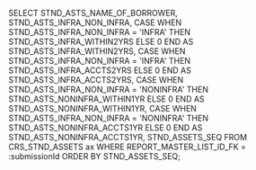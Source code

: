 SELECT
    STND_ASTS_NAME_OF_BORROWER,
    STND_ASTS_INFRA_NON_INFRA,
    CASE
        WHEN STND_ASTS_INFRA_NON_INFRA = 'INFRA' THEN STND_ASTS_INFRA_WITHIN2YRS
        ELSE 0
    END AS STND_ASTS_INFRA_WITHIN2YRS,
    CASE
        WHEN STND_ASTS_INFRA_NON_INFRA = 'INFRA' THEN STND_ASTS_INFRA_ACCTS2YRS
        ELSE 0
    END AS STND_ASTS_INFRA_ACCTS2YRS,
    CASE
        WHEN STND_ASTS_INFRA_NON_INFRA = 'NONINFRA' THEN STND_ASTS_NONINFRA_WITHIN1YR
        ELSE 0
    END AS STND_ASTS_NONINFRA_WITHIN1YR,
    CASE
        WHEN STND_ASTS_INFRA_NON_INFRA = 'NONINFRA' THEN STND_ASTS_NONINFRA_ACCTS1YR
        ELSE 0
    END AS STND_ASTS_NONINFRA_ACCTS1YR,
    STND_ASSETS_SEQ
FROM CRS_STND_ASSETS ax
WHERE REPORT_MASTER_LIST_ID_FK = :submissionId
ORDER BY STND_ASSETS_SEQ;